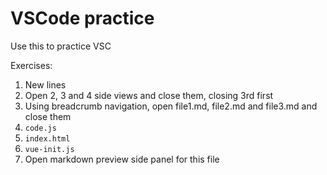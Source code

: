 # VSCode practice

Use this to practice VSC

Exercises:

1. New lines
2. Open 2, 3 and 4 side views and close them, closing 3rd first
3. Using breadcrumb navigation, open file1.md, file2.md and file3.md and close them
4. `code.js`
5. `index.html`
6. `vue-init.js`
7. Open markdown preview side panel for this file